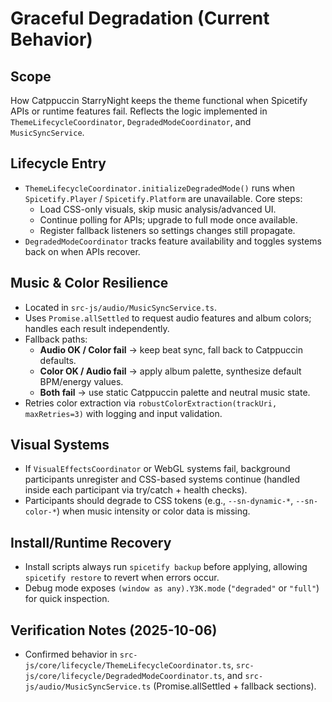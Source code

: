 # Graceful Degradation (Current Behavior)

## Scope
How Catppuccin StarryNight keeps the theme functional when Spicetify APIs or runtime features fail. Reflects the logic implemented in `ThemeLifecycleCoordinator`, `DegradedModeCoordinator`, and `MusicSyncService`.

## Lifecycle Entry
- `ThemeLifecycleCoordinator.initializeDegradedMode()` runs when `Spicetify.Player` / `Spicetify.Platform` are unavailable. Core steps:
  * Load CSS-only visuals, skip music analysis/advanced UI.
  * Continue polling for APIs; upgrade to full mode once available.
  * Register fallback listeners so settings changes still propagate.
- `DegradedModeCoordinator` tracks feature availability and toggles systems back on when APIs recover.

## Music & Color Resilience
- Located in `src-js/audio/MusicSyncService.ts`.
- Uses `Promise.allSettled` to request audio features and album colors; handles each result independently.
- Fallback paths:
  * **Audio OK / Color fail** -> keep beat sync, fall back to Catppuccin defaults.
  * **Color OK / Audio fail** -> apply album palette, synthesize default BPM/energy values.
  * **Both fail** -> use static Catppuccin palette and neutral music state.
- Retries color extraction via `robustColorExtraction(trackUri, maxRetries=3)` with logging and input validation.

## Visual Systems
- If `VisualEffectsCoordinator` or WebGL systems fail, background participants unregister and CSS-based systems continue (handled inside each participant via try/catch + health checks).
- Participants should degrade to CSS tokens (e.g., `--sn-dynamic-*`, `--sn-color-*`) when music intensity or color data is missing.

## Install/Runtime Recovery
- Install scripts always run `spicetify backup` before applying, allowing `spicetify restore` to revert when errors occur.
- Debug mode exposes `(window as any).Y3K.mode` (`"degraded"` or `"full"`) for quick inspection.

## Verification Notes (2025-10-06)
- Confirmed behavior in `src-js/core/lifecycle/ThemeLifecycleCoordinator.ts`, `src-js/core/lifecycle/DegradedModeCoordinator.ts`, and `src-js/audio/MusicSyncService.ts` (Promise.allSettled + fallback sections).

